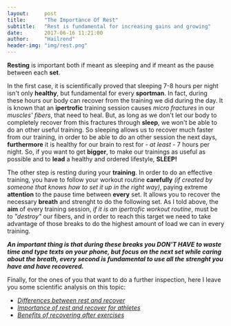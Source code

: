 ```yaml
---
layout:     post
title:      "The Importance Of Rest"
subtitle:   "Rest is fundamental for increasing gains and growing"
date:       2017-06-16 11:21:00
author:     "Hailrend"
header-img: "img/rest.png"
---
```

<p> <b>Resting</b> is important both if meant as sleeping and if meant as the pause between each <b>set</b>. </p>
<p> In the first case, it is scientifically proved that sleeping 7-8 hours per night isn't only <b>healthy</b>, but fundamental for every <b>sportman</b>. 
	In fact, during these hours our body can recover from the training we did during the day. It is known that an <b>ipertrofic</b> training session causes <i>micro fractures</i>
 	in our <i>muscles' fibers</i>, that need to heal. But, as long as we don't let our body to completely recover from this fractures through <b>sleep</b>, we won't be able to do an 
 	other useful training. So sleeping allows us to recover much faster from our training, in order to be able to do an other session the next days, <b>furthermore</b> it is 
 	healthy for our brain to rest for <i>- at least -</i> 7 hours per night. So, if you want to get <b>bigger</b>, to make our trainings as useful as possible and to <b>lead</b> a 
 	healthy and ordered lifestyle, <strong>SLEEP!</strong> </p>
<p> The other step is resting during your <b>training</b>. In order to do an effective training, you have to follow your workout routine <b>carefully</b> <i>(if created by 
	someone that knows how to set it up in the right way)</i>, paying extreme <b>attention</b> to the pause time between <b>every</b> set. It allows you to recover the necessary <b>breath</b> 
	and strenght to do the following set. As I told above, the <b>aim</b> of every training session, <i>if it is an ipertrofic workout routine</i>, must be to <i>"destroy"</i> our fibers,
	and in order to reach this target we need to take advantage of those breaks to do the highest amount of load we can in every training.</p>
<p> <b><i>An important thing is that during these breaks you DON'T HAVE to waste time and type texts on your phone, but focus on the next set while caring about the breath, every 
	second is fundamental to use all the strenght you have and have recovered.</i></b> </p>
<p> Finally, for the ones of you that want to do a further inspection, here I leave you some scientific analysis on this topic:
<ul>
	<li> <a href="https://breakingmuscle.com/learn/7-essential-elements-of-rest-and-recovery"><i class="fa fa-link" aria-hidden="true"> Differences between rest and recover</i></a></li>
	<li> <a href="http://msue.anr.msu.edu/news/the_importance_of_rest_and_recovery_for_athletes"><i class="fa fa-link" aria-hidden="true"> Importance of rest and recover for athletes</i></a></li>
	<li> <a href="https://www.verywell.com/the-benefits-of-rest-and-recovery-after-exercise-3120575"><i class="fa fa-link" aria-hidden="true"> Benefits of recovering after exercises</i></a></li>
</ul> </p>
